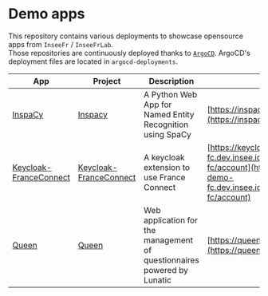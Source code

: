 # Demo apps

This repository contains various deployments to showcase opensource apps from `InseeFr` / `InseeFrLab`.  
Those repositories are continuously deployed thanks to [`ArgoCD`](https://argoproj.github.io/argo-cd/). ArgoCD's deployment files are located in `argocd-deployments`.

| App | Project | Description | Url |
|---|---|---|---|
| [InspaCy](apps/inspacy) | [Inspacy](https://github.com/inseefrlab/inspacy-ui) | A Python Web App for Named Entity Recognition using SpaCy | [https://inspacy.dev.insee.io](https://inspacy.dev.insee.io) |
| [Keycloak-FranceConnect](apps/keycloak-franceconnect) | [Keycloak-FranceConnect](https://github.com/inseefr/Keycloak-FranceConnect) | A keycloak extension to use France Connect | [https://keycloak-demo-fc.dev.insee.io/auth/realms/test-fc/account](https://keycloak-demo-fc.dev.insee.io/auth/realms/test-fc/account) |
| [Queen](apps/queen) | [Queen](https://github.com/inseefr/Queen) | Web application for the management of questionnaires powered by Lunatic | [https://queen.dev.insee.io](https://queen.dev.insee.io) |
